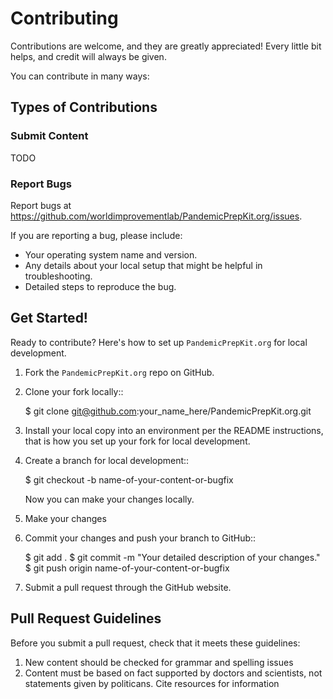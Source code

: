 
# Contributing


Contributions are welcome, and they are greatly appreciated! Every little bit helps, and credit will always be given. 

You can contribute in many ways:

## Types of Contributions

### Submit Content

TODO

### Report Bugs

Report bugs at https://github.com/worldimprovementlab/PandemicPrepKit.org/issues.

If you are reporting a bug, please include:

* Your operating system name and version.
* Any details about your local setup that might be helpful in troubleshooting.
* Detailed steps to reproduce the bug.

## Get Started!

Ready to contribute? Here's how to set up `PandemicPrepKit.org` for local development.

1. Fork the `PandemicPrepKit.org` repo on GitHub.
2. Clone your fork locally::

    $ git clone git@github.com:your_name_here/PandemicPrepKit.org.git

3. Install your local copy into an environment per the README instructions, that is how you set up your fork for local development.

4. Create a branch for local development::

    $ git checkout -b name-of-your-content-or-bugfix
   
   Now you can make your changes locally.
   
5. Make your changes 

6. Commit your changes and push your branch to GitHub::

    $ git add .
    $ git commit -m "Your detailed description of your changes."
    $ git push origin name-of-your-content-or-bugfix

7. Submit a pull request through the GitHub website.

Pull Request Guidelines
-----------------------

Before you submit a pull request, check that it meets these guidelines:

1. New content should be checked for grammar and spelling issues
2. Content must be based on fact supported by doctors and scientists, not statements given by politicans. Cite resources for information
